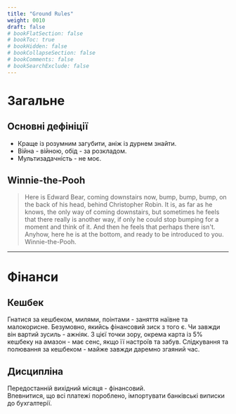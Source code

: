 ```yaml
---
title: "Ground Rules"
weight: 0010
draft: false
# bookFlatSection: false
# bookToc: true
# bookHidden: false
# bookCollapseSection: false
# bookComments: false
# bookSearchExclude: false
---
```



# Загальне

## Основні дефініції

- Краще із розумним загубити, аніж із дурнем знайти.
- Війна - війною, обід - за розкладом.
- Мультизадачність - не моє.

## Winnie-the-Pooh

> Here is Edward Bear, coming downstairs now, bump, bump, bump, on the back of his head, behind Christopher Robin. It is, as far as he knows, the only way of coming downstairs, but sometimes he feels that there really is another way, if only he could stop bumping for a moment and think of it. And then he feels that perhaps there isn't. Anyhow, here he is at the bottom, and ready to be introduced to you. Winnie-the-Pooh.

---

# Фінанси

## Кешбек

Гнатися за кешбеком, милями, поінтами - заняття наївне та малокорисне. Безумовно, якийсь фінансовий зиск з того є. Чи завжди він вартий зусиль - ажніяк. З цієї точки зору, окрема карта із 5% кешбеку на амазон - має сенс, якщо її настроїв та забув. Слідкування та полювання за кешбеком - майже завжди даремно згаяний час.

## Дисципліна

Передостанній вихідний місяця - фінансовий.  
Впевнитися, що всі платежі пороблено, імпортувати банківські виписки до бухгалтерії.
